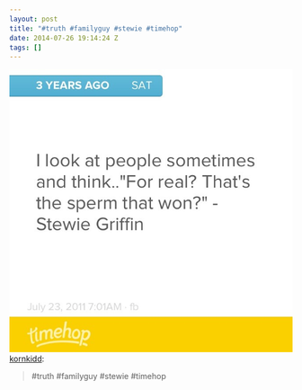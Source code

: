 ```yaml
---
layout: post
title: "#truth #familyguy #stewie #timehop"
date: 2014-07-26 19:14:24 Z
tags: []
---
```

![](/media/2014/07/92940991355.jpg)
[kornkidd](http://kornkidd.tumblr.com/post/92628651411/truth-familyguy-stewie-timehop):

> #truth #familyguy #stewie #timehop
